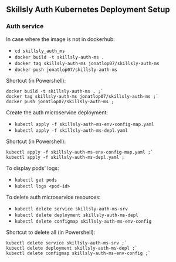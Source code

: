## Skillsly Auth Kubernetes Deployment Setup
### Auth service
In case where the image is not in dockerhub:
- `cd skillsly_auth_ms`
- `docker build -t skillsly-auth-ms .`
- `docker tag skillsly-auth-ms jonatlop07/skillsly-auth-ms`
- `docker push jonatlop07/skillsly-auth-ms`

Shortcut (in Powershell):

```
docker build -t skillsly-auth-ms . ;`
docker tag skillsly-auth-ms jonatlop07/skillsly-auth-ms ;`
docker push jonatlop07/skillsly-auth-ms ;
```

Create the auth microservice deployment:

- `kubectl apply -f skillsly-auth-ms-env-config-map.yaml`
- `kubectl apply -f skillsly-auth-ms-depl.yaml`

Shortcut (in Powershell):

```
kubectl apply -f skillsly-auth-ms-env-config-map.yaml ;`
kubectl apply -f skillsly-auth-ms-depl.yaml ;
```

To display pods' logs:

- `kubectl get pods`
- `kubectl logs <pod-id>`

To delete auth microservice resources:

- `kubectl delete service skillsly-auth-ms-srv`
- `kubectl delete deployment skillsly-auth-ms-depl`
- `kubectl delete configmap skillsly-auth-ms-env-config`

Shortcut to delete all (in Powershell):

```
kubectl delete service skillsly-auth-ms-srv ;`
kubectl delete deployment skillsly-auth-ms-depl ;`
kubectl delete configmap skillsly-auth-ms-env-config ;`
```
